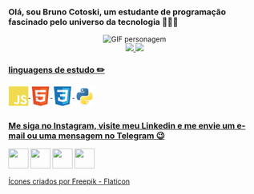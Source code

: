### Olá, sou Bruno Cotoski, um estudante de programação fascinado pelo universo da tecnologia 🚀👨‍🚀

<div align="center">
   <img alt="GIF personagem" height="150" width="150" src="https://media.discordapp.net/attachments/1031692949664309332/1031696293837422612/MyEmoji_20201218_203417_167.gif?width=555&height=555">
   <br>
  <a href="https://github.com/bruno-cotoski">
  <img height="150em" src="https://github-readme-stats.vercel.app/api?username=bruno-cotoski&show_icons=true&theme=dracula&include_all_commits=true&count_private=true"/>
  <img height="150em" src="https://github-readme-stats.vercel.app/api/top-langs/?username=bruno-cotoski&layout=compact&langs_count=7&theme=dracula"/>
</div> 
  
### linguagens de estudo ✏️
 
<div style="display: inline_block">
  <img align="center" alt="ícone JavaScript" height="40" width="40" src="https://raw.githubusercontent.com/devicons/devicon/master/icons/javascript/javascript-plain.svg">
  <img align="center" alt="ícone HTML" height="40" width="40" src="https://raw.githubusercontent.com/devicons/devicon/master/icons/html5/html5-original.svg">
  <img align="center" alt="ícone CSS" height="40" width="40" src="https://raw.githubusercontent.com/devicons/devicon/master/icons/css3/css3-original.svg">
  <img align="center" alt="ícone Python" height="40" width="40" src="https://raw.githubusercontent.com/devicons/devicon/master/icons/python/python-original.svg">
</div>
  
##

### Me siga no Instagram, visite meu Linkedin e me envie um e-mail ou uma mensagem no Telegram 😉
  
<div style="display: inline_block"> 
  <a href="https://www.instagram.com/bruno_cotoski/" target="_blank" rel="external" ><img align="center" src="https://cdn-icons-png.flaticon.com/512/1409/1409946.png" height="40" width="40" target="_blank"></a>
 <a href ="mailto:cottosky@gmail.com"><img align="center"  src="https://cdn-icons-png.flaticon.com/512/732/732200.png" height="40" width="40" target="_blank"></a>
  <a href="https://www.linkedin.com/in/bruno-cotoski-7ab9a41b7/" target="_blank" rel="external"><img align="center" src="https://cdn-icons-png.flaticon.com/512/2504/2504923.png" height="40" width="40" target="_blank"></a>
  <a href="https://t.me/bruno_cotoski" target="_blank" rel="external" ><img align="center" src="https://cdn-icons-png.flaticon.com/512/2504/2504941.png" height="40" width="40" target="_blank"></a>
</div>
  <br>
  <a href="https://www.flaticon.com" title="Ícones">Ícones criados por Freepik - Flaticon</a>

